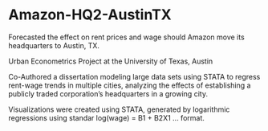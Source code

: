# Amazon-HQ2-AustinTX
Forecasted the effect on rent prices and wage should Amazon move its headquarters to Austin, TX.

Urban Econometrics Project at the University of Texas, Austin

Co-Authored a dissertation modeling large data sets using STATA to regress rent-wage trends in multiple cities, analyzing the effects of establishing a publicly traded corporation’s headquarters in a growing city.

Visualizations were created using STATA, generated by logarithmic regressions using standar log(wage) = B1 + B2X1 ... format.
